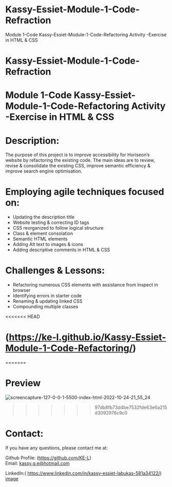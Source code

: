 # Kassy-Essiet-Module-1-Code-Refraction
Module 1-Code Kassy-Essiet-Module-1-Code-Refactoring Activity -Exercise in HTML &amp; CSS 
# Kassy-Essiet-Module-1-Code-Refraction

# Module 1-Code Kassy-Essiet-Module-1-Code-Refactoring Activity -Exercise in HTML &amp; CSS 

# Description:
The purpose of this project is to improve accessibility for Horiseon’s website by refactoring the existing code. 
The main ideas are to review, revise & consolidate the existing CSS, improve semantic efficiency & improve search engine optimisation.

# Employing agile techniques focused on:
* Updating the description title 
* Website testing & correcting ID tags 
* CSS reorganized to follow logical structure
* Class & element consolation 
* Semantic HTML elements
* Adding Alt text to images & icons
* Adding descriptive comments in HTML & CSS 

# Challenges & Lessons:
* Refactoring numerous CSS elements with assistance from Inspect in browser
* Identifying errors in starter code 
* Renaming & updating linked CSS 
* Compounding multiple classes

<<<<<<< HEAD
# (https://ke-l.github.io/Kassy-Essiet-Module-1-Code-Refactoring/)
=======
# Preview
![screencapture-127-0-0-1-5500-index-html-2022-10-24-21_55_24](https://user-images.githubusercontent.com/115717787/197627685-e97c980a-b011-4d97-b693-1871f2863113.png)
>>>>>>> 97db8fb73d4be7532fde63e6a215d3092976c9c0

# Contact:
If you have any questions, please contact me at: 

  Github Profile: (https://github.com/KE-L)  
  Email: kassy.g.e@hotmail.com
  
  LinkedIn:( https://www.linkedin.com/in/kassy-essiet-labukas-581a34122/)
[image](https://user-images.githubusercontent.com/115717787/197624356-f4e3f1f8-366b-472c-ad09-0065dc9517d1.png)
